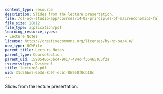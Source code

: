 ```yaml
---
content_type: resource
description: Slides from the lecture presentation.
file: /ol-ocw-studio-app/courses/14-02-principles-of-macroeconomics-fall-2004/31c56be56b3d8c9fecb106950f8cb10c_lecture8.pdf
file_size: 20812
file_type: application/pdf
learning_resource_types:
- Lecture Notes
license: https://creativecommons.org/licenses/by-nc-sa/4.0/
ocw_type: OCWFile
parent_title: Lecture Notes
parent_type: CourseSection
parent_uid: 35905406-5bc4-9017-484c-f36465a65f2a
resourcetype: Document
title: lecture8.pdf
uid: 31c56be5-6b3d-8c9f-ecb1-06950f8cb10c
---
```

Slides from the lecture presentation.